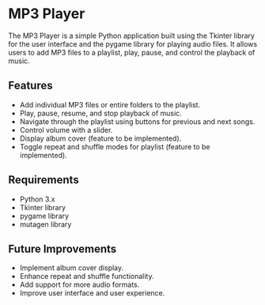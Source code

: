 # MP3 Player

The MP3 Player is a simple Python application built using the Tkinter library for the user interface and the pygame library for playing audio files.
It allows users to add MP3 files to a playlist, play, pause, and control the playback of music.

## Features

- Add individual MP3 files or entire folders to the playlist.
- Play, pause, resume, and stop playback of music.
- Navigate through the playlist using buttons for previous and next songs.
- Control volume with a slider.
- Display album cover (feature to be implemented).
- Toggle repeat and shuffle modes for playlist (feature to be implemented).

## Requirements

- Python 3.x
- Tkinter library
- pygame library
- mutagen library

## Future Improvements

- Implement album cover display.
- Enhance repeat and shuffle functionality.
- Add support for more audio formats.
- Improve user interface and user experience.


